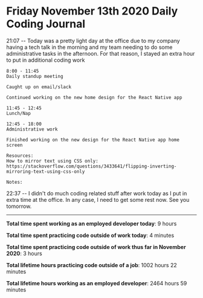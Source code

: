 # Friday November 13th 2020 Daily Coding Journal

21:07 -- Today was a pretty light day at the office due to my company having a tech talk in the morning and my team needing to do some administrative tasks in the afternoon. For that reason, I stayed an extra hour to put in additional coding work

```
8:00 - 11:45
Daily standup meeting

Caught up on email/slack

Continued working on the new home design for the React Native app

11:45 - 12:45
Lunch/Nap

12:45 - 18:00
Administrative work

Finished working on the new design for the React Native app home screen

Resources:
How to mirror text using CSS only:
https://stackoverflow.com/questions/3433641/flipping-inverting-mirroring-text-using-css-only

Notes:
```

22:37 -- I didn't do much coding related stuff after work today as I put in extra time at the office. In any case, I need to get some rest now. See you tomorrow.

---

**Total time spent working as an employed developer today**: 9 hours

**Total time spent practicing code outside of work today**: 4 minutes

**Total time spent practicing code outside of work thus far in November 2020**: 3 hours

**Total lifetime hours practicing code outside of a job**: 1002 hours 22 minutes

**Total lifetime hours working as an employed developer**: 2464 hours 59 minutes
